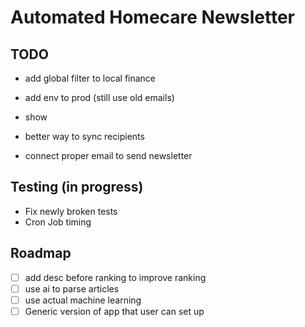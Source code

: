 # Automated Homecare Newsletter

## TODO

- add global filter to local finance
- add env to prod (still use old emails)

- show

- better way to sync recipients
- connect proper email to send newsletter

## Testing (in progress)

- Fix newly broken tests
- Cron Job timing

## Roadmap

- [ ] add desc before ranking to improve ranking
- [ ] use ai to parse articles
- [ ] use actual machine learning
- [ ] Generic version of app that user can set up
